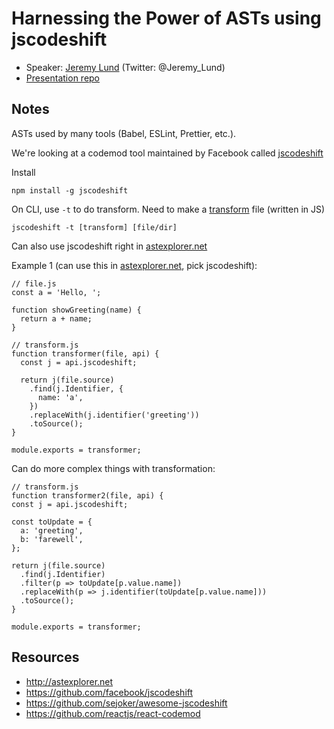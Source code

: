 # Harnessing the Power of ASTs using jscodeshift
- Speaker: [Jeremy Lund](https://github.com/lund0n) (Twitter: @Jeremy_Lund)
- [Presentation repo](https://github.com/lund0n/jscodeshift-midwestjs)

## Notes

ASTs used by many tools (Babel, ESLint, Prettier, etc.).

We're looking at a codemod tool maintained by Facebook called [jscodeshift](https://github.com/facebook/jscodeshift)

Install

    npm install -g jscodeshift

On CLI, use `-t` to do transform. Need to make a [transform](https://github.com/facebook/jscodeshift#transform-module) file (written in JS)

    jscodeshift -t [transform] [file/dir]

Can also use jscodeshift right in [astexplorer.net](http://astexplorer.net)

Example 1 (can use this in [astexplorer.net](http://astexplorer.net), pick jscodeshift):

    // file.js
    const a = 'Hello, ';

    function showGreeting(name) {
      return a + name;
    }

    // transform.js
    function transformer(file, api) {
      const j = api.jscodeshift;

      return j(file.source)
        .find(j.Identifier, {
          name: 'a',
        })
        .replaceWith(j.identifier('greeting'))
        .toSource();
    }

    module.exports = transformer;

Can do more complex things with transformation:

    // transform.js
    function transformer2(file, api) {
    const j = api.jscodeshift;

    const toUpdate = {
      a: 'greeting',
      b: 'farewell',
    };

    return j(file.source)
      .find(j.Identifier)
      .filter(p => toUpdate[p.value.name])
      .replaceWith(p => j.identifier(toUpdate[p.value.name]))
      .toSource();
    }

    module.exports = transformer;

## Resources
- http://astexplorer.net
- https://github.com/facebook/jscodeshift
- https://github.com/sejoker/awesome-jscodeshift
- https://github.com/reactjs/react-codemod
